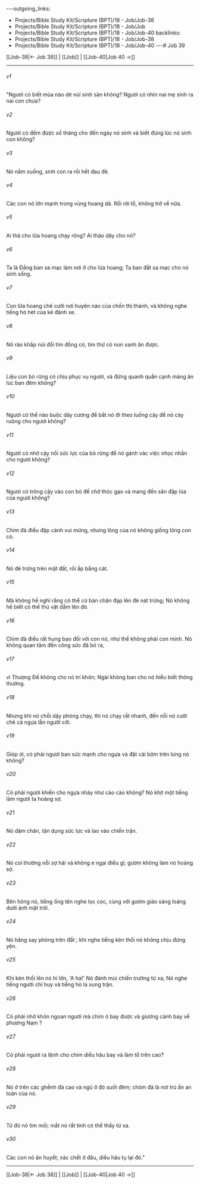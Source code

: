 ---outgoing_links:
  - Projects/Bible Study Kit/Scripture (BPT)/18 - Job/Job-38
  - Projects/Bible Study Kit/Scripture (BPT)/18 - Job/Job
  - Projects/Bible Study Kit/Scripture (BPT)/18 - Job/Job-40
backlinks:
  - Projects/Bible Study Kit/Scripture (BPT)/18 - Job/Job-38
  - Projects/Bible Study Kit/Scripture (BPT)/18 - Job/Job-40
---# Job 39

[[Job-38|← Job 38]] | [[Job]] | [[Job-40|Job 40 →]]
***



###### v1 
"Ngươi có biết mùa nào dê núi sinh sản không? Ngươi có nhìn nai mẹ sinh ra nai con chưa? 

###### v2 
Ngươi có đếm được số tháng cho đến ngày nó sinh và biết đúng lúc nó sinh con không? 

###### v3 
Nó nằm xuống, sinh con ra rồi hết đau đẻ. 

###### v4 
Các con nó lớn mạnh trong vùng hoang dã. Rồi rời tổ, không trở về nữa. 

###### v5 
Ai thả cho lừa hoang chạy rông? Ai tháo dây cho nó? 

###### v6 
Ta là Đấng ban sa mạc làm nơi ở cho lừa hoang; Ta ban đất sa mạc cho nó sinh sống. 

###### v7 
Con lừa hoang chê cười nơi huyên náo của chốn thị thành, và không nghe tiếng hò hét của kẻ đánh xe. 

###### v8 
Nó rảo khắp núi đồi tìm đồng cỏ, tìm thứ cỏ non xanh ăn được. 

###### v9 
Liệu con bò rừng có chịu phục vụ ngươi, và đứng quanh quẩn cạnh máng ăn lúc ban đêm không? 

###### v10 
Ngươi có thể nào buộc dây cương để bắt nó đi theo luống cày để nó cày ruộng cho ngươi không? 

###### v11 
Ngươi có nhờ cậy nổi sức lực của bò rừng để nó gánh vác việc nhọc nhằn cho ngươi không? 

###### v12 
Ngươi có trông cậy vào con bò để chở thóc gạo và mang đến sân đập lúa của ngươi không? 

###### v13 
Chim đà điểu đập cánh vui mừng, nhưng lông của nó không giống lông con cò. 

###### v14 
Nó đẻ trứng trên mặt đất, rồi ấp bằng cát. 

###### v15 
Mà không hề nghĩ rằng có thể có bàn chân đạp lên đè nát trứng; Nó không hề biết có thể thú vật dẫm lên đó. 

###### v16 
Chim đà điểu rất hung bạo đối với con nó, như thể không phải con mình. Nó không quan tâm đến công sức đã bỏ ra, 

###### v17 
vì Thượng Đế không cho nó trí khôn; Ngài không ban cho nó hiểu biết thông thường. 

###### v18 
Nhưng khi nó chỗi dậy phóng chạy, thì nó chạy rất nhanh, đến nỗi nó cười chê cả ngựa lẫn người cỡi. 

###### v19 
Gióp ơi, có phải ngươi ban sức mạnh cho ngựa và đặt cái bờm trên lưng nó không? 

###### v20 
Có phải ngươi khiến cho ngựa nhảy như cào cào không? Nó khịt một tiếng làm ngươi ta hoảng sợ. 

###### v21 
Nó dậm chân, tận dụng sức lực và lao vào chiến trận. 

###### v22 
Nó coi thường nỗi sợ hãi và không e ngại điều gì; gươm không làm nó hoảng sợ. 

###### v23 
Bên hông nó, tiếng ống tên nghe lọc cọc, cùng với gươm giáo sáng loáng dưới ánh mặt trời. 

###### v24 
Nó hăng say phóng trên đất ; khi nghe tiếng kèn thổi nó không chịu đứng yên. 

###### v25 
Khi kèn thổi lên nó hí lớn, 'A ha!' Nó đánh mùi chiến trường từ xa; Nó nghe tiếng người chỉ huy và tiếng hò la xung trận. 

###### v26 
Có phải nhờ khôn ngoan ngươi mà chim ó bay được và giương cánh bay về phương Nam ? 

###### v27 
Có phải ngươi ra lệnh cho chim diều hâu bay và làm tổ trên cao? 

###### v28 
Nó ở trên các ghềnh đá cao và ngủ ở đó suốt đêm; chỏm đá là nơi trú ẩn an toàn của nó. 

###### v29 
Từ đó nó tìm mồi; mắt nó rất tinh có thể thấy từ xa. 

###### v30 
Các con nó ăn huyết; xác chết ở đâu, diều hâu tụ lại đó."

***
[[Job-38|← Job 38]] | [[Job]] | [[Job-40|Job 40 →]]
